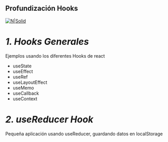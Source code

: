 ## Profundización Hooks

[![N|Solid](https://res.cloudinary.com/practicaldev/image/fetch/s--xVf_dTja--/c_imagga_scale,f_auto,fl_progressive,h_500,q_auto,w_1000/https://cdn-images-1.medium.com/max/2000/1%2ARa-gkqfPqbWVhgP3tR-0Cg.png)](https://es.reactjs.org/docs/hooks-intro.html)


# _1. Hooks Generales_
Ejemplos usando los diferentes Hooks de react
- useState
- useEffect
- useRef
- useLayoutEffect
- useMemo
- useCallback
- useContext


# _2. useReducer Hook_
Pequeña aplicación usando useReducer, guardando datos en localStorage